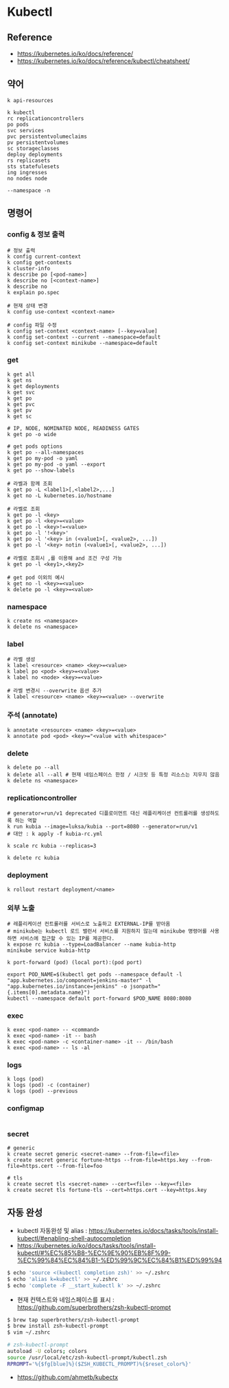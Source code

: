 # Kubectl

## Reference

* <https://kubernetes.io/ko/docs/reference/>
* <https://kubernetes.io/ko/docs/reference/kubectl/cheatsheet/>

## 약어

```
k api-resources

k kubectl
rc replicationcontrollers
po pods
svc services
pvc persistentvolumeclaims
pv persistentvolumes
sc storageclasses
deploy deployments
rs replicasets
sts statefulesets
ing ingresses
no nodes node

--namespace -n
```

## 명령어

### config & 정보 출력

```
# 정보 출력
k config current-context
k config get-contexts
k cluster-info
k describe po [<pod-name>]
k describe no [<context-name>]
k describe no
k explain po.spec

# 현재 상태 변경
k config use-context <context-name>

# config 파일 수정
k config set-context <context-name> [--key=value]
k config set-context --current --namespace=default
k config set-context minikube --namespace=default
```

### get

```
k get all
k get ns
k get deployments
k get svc
k get po
k get pvc
k get pv
k get sc

# IP, NODE, NOMINATED NODE, READINESS GATES
k get po -o wide

# get pods options
k get po --all-namespaces
k get po my-pod -o yaml
k get po my-pod -o yaml --export
k get po --show-labels

# 라벨과 함께 조회
k get po -L <label1>[,<label2>,...]
k get no -L kubernetes.io/hostname

# 라벨로 조회
k get po -l <key>
k get po -l <key>=<value>
k get po -l <key>!=<value>
k get po -l '!<key>'
k get po -l '<key> in (<value1>[, <value2>, ...])
k get po -l '<key> notin (<value1>[, <value2>, ...])

# 라벨로 조회시 ,를 이용해 and 조건 구성 가능
k get po -l <key1>,<key2>

# get pod 이외의 예시
k get no -l <key>=<value>
k delete po -l <key>=<value>
```

### namespace

```
k create ns <namespace>
k delete ns <namespace>
```

### label

```
# 라벨 생성
k label <resource> <name> <key>=<value>
k label po <pod> <key>=<value>
k label no <node> <key>=<value>

# 라벨 변경시 --overwrite 옵션 추가
k label <resource> <name> <key>=<value> --overwrite
``` 

### 주석 (annotate)

```
k annotate <resource> <name> <key>=<value>
k annotate pod <pod> <key>="<value with whitespace>"
```

### delete

```
k delete po --all
k delete all --all # 현재 네임스페이스 한정 / 시크릿 등 특정 리소스는 지우지 않음
k delete ns <namespace>
```

### replicationcontroller

```
# generator=run/v1 deprecated 디플로이먼트 대신 레플리케이션 컨트롤러를 생성하도록 하는 역할
k run kubia --image=luksa/kubia --port=8080 --generator=run/v1
# 대안 : k apply -f kubia-rc.yml

k scale rc kubia --replicas=3

k delete rc kubia
```

### deployment

```
k rollout restart deployment/<name>
```

### 외부 노출

```
# 레플리케이션 컨트롤러를 서비스로 노출하고 EXTERNAL-IP를 받아옴
# minikube는 kubectl 로드 밸런서 서비스를 지원하지 않는데 minikube 명령어를 사용하면 서비스에 접근할 수 있는 IP를 제공한다.
k expose rc kubia --type=LoadBalancer --name kubia-http
minikube service kubia-http

k port-forward (pod) (local port):(pod port)
```

```
export POD_NAME=$(kubectl get pods --namespace default -l "app.kubernetes.io/component=jenkins-master" -l "app.kubernetes.io/instance=jenkins" -o jsonpath="{.items[0].metadata.name}")
kubectl --namespace default port-forward $POD_NAME 8080:8080
```

### exec

```
k exec <pod-name> -- <command>
k exec <pod-name> -it -- bash
k exec <pod-name> -c <container-name> -it -- /bin/bash
k exec <pod-name> -- ls -al
```

### logs

```
k logs (pod)
k logs (pod) -c (container)
k logs (pod) --previous
```

### configmap

```
```

### secret

```
# generic
k create secret generic <secret-name> --from-file=<file>
k create secret generic fortune-https --from-file=https.key --from-file=https.cert --from-file=foo

# tls
k create secret tls <secret-name> --cert=<file> --key=<file>
k create secret tls fortune-tls --cert=https.cert --key=https.key
```

## 자동 완성

* kubectl 자동완성 및 alias : <https://kubernetes.io/docs/tasks/tools/install-kubectl/#enabling-shell-autocompletion>
* <https://kubernetes.io/ko/docs/tasks/tools/install-kubectl/#%EC%85%B8-%EC%9E%90%EB%8F%99-%EC%99%84%EC%84%B1-%ED%99%9C%EC%84%B1%ED%99%94>

```bash
$ echo 'source <(kubectl completion zsh)' >> ~/.zshrc
$ echo 'alias k=kubectl' >> ~/.zshrc
$ echo 'complete -F __start_kubectl k' >> ~/.zshrc
```

* 현재 컨텍스트와 네임스페이스를 표시 : <https://github.com/superbrothers/zsh-kubectl-prompt>

```bash
$ brew tap superbrothers/zsh-kubectl-prompt
$ brew install zsh-kubectl-prompt
$ vim ~/.zshrc

# zsh-kubectl-prompt
autoload -U colors; colors
source /usr/local/etc/zsh-kubectl-prompt/kubectl.zsh
RPROMPT='%{$fg[blue]%}($ZSH_KUBECTL_PROMPT)%{$reset_color%}'
```

* <https://github.com/ahmetb/kubectx>
